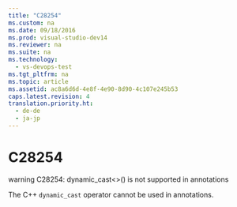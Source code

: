 ```yaml
---
title: "C28254"
ms.custom: na
ms.date: 09/18/2016
ms.prod: visual-studio-dev14
ms.reviewer: na
ms.suite: na
ms.technology: 
  - vs-devops-test
ms.tgt_pltfrm: na
ms.topic: article
ms.assetid: ac8a6d6d-4e8f-4e90-8d90-4c107e245b53
caps.latest.revision: 4
translation.priority.ht: 
  - de-de
  - ja-jp
---
```

# C28254
warning C28254: dynamic_cast<>() is not supported in annotations  
  
 The C++ `dynamic_cast` operator cannot be used in annotations.